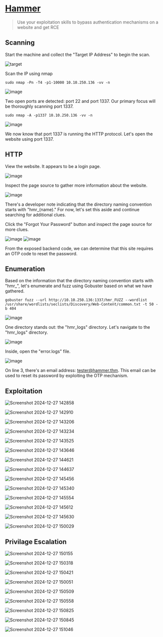 # [Hammer](https://tryhackme.com/r/room/hammer)
> Use your exploitation skills to bypass authentication mechanisms on a website and get RCE

## Scanning

Start the machine and collect the "Target IP Address" to begin the scan.

![target](https://github.com/user-attachments/assets/4fbf364d-0821-4c10-a73d-d5901edc8fba)


Scan the IP using nmap 

```
sudo nmap -Pn -T4 -p1-10000 10.10.250.136 -vv -n
```

![image](https://github.com/user-attachments/assets/9a7a03a1-a5bd-4a4c-a672-f82950580ceb)

Two open ports are detected: port 22 and port 1337. Our primary focus will be thoroughly scanning port 1337.

```
sudo nmap -A -p1337 10.10.250.136 -vv -n
```

![image](https://github.com/user-attachments/assets/35d31347-3fdc-4666-be74-206653c7a68c)

We now know that port 1337 is running the HTTP protocol. Let's open the website using port 1337.

## HTTP

View the website. It appears to be a login page.

![image](https://github.com/user-attachments/assets/124b3b0c-9ee5-473b-995a-1410dfb8741f)

Inspect the page source to gather more information about the website.

![image](https://github.com/user-attachments/assets/d51ee046-c4b3-4412-bb9e-1f9cf48d6d17)

There's a developer note indicating that the directory naming convention starts with "hmr_(name)." For now, let's set this aside and continue searching for additional clues.

Click the "Forgot Your Password" button and inspect the page source for more clues.

![image](https://github.com/user-attachments/assets/db425a48-1137-4a2d-afa2-b03e16428992)
![image](https://github.com/user-attachments/assets/cc0fb13f-8956-4d81-abe3-5b31fe16dc64)

From the exposed backend code, we can determine that this site requires an OTP code to reset the password.

## Enumeration

Based on the information that the directory naming convention starts with "hmr_", let's enumerate and fuzz using Gobuster based on what we have gathered.

```
gobuster fuzz --url http://10.10.250.136:1337/hmr_FUZZ --wordlist /usr/share/wordlists/seclists/Discovery/Web-Content/common.txt -t 50 -b 404
```

![image](https://github.com/user-attachments/assets/5cb0d0f0-d33e-4cfc-bc77-1cf5dd06abe1)

One directory stands out: the "hmr_logs" directory. Let's navigate to the "hmr_logs" directory.

![image](https://github.com/user-attachments/assets/5022771c-9b61-410d-a055-649bfcf62b40)

Inside, open the "error.logs" file.

![image](https://github.com/user-attachments/assets/97aad702-f96a-49be-bc0b-f09b9c999e2c)

On line 3, there's an email address: tester@hammer.thm. This email can be used to reset its password by exploiting the OTP mechanism.

## Exploitation

![Screenshot 2024-12-27 142858](https://github.com/user-attachments/assets/91a3173f-9fd3-4e68-af23-a145fb597509)

![Screenshot 2024-12-27 142910](https://github.com/user-attachments/assets/1a0b7ccb-1d05-4dc6-923d-e62217a61d20)

![Screenshot 2024-12-27 143206](https://github.com/user-attachments/assets/dc71695f-2b0d-410c-8232-472a46c0bac3)

![Screenshot 2024-12-27 143234](https://github.com/user-attachments/assets/e9b9c829-f09d-4614-a688-a6368de4a780)

![Screenshot 2024-12-27 143525](https://github.com/user-attachments/assets/f2eee9f9-9a53-4afd-a455-2c714bb5dd5d)

![Screenshot 2024-12-27 143646](https://github.com/user-attachments/assets/77d98f39-a6ba-479a-856a-25828de0a525)

![Screenshot 2024-12-27 144621](https://github.com/user-attachments/assets/41373c04-a6b3-46b1-9559-5a98b5c73e5b)

![Screenshot 2024-12-27 144637](https://github.com/user-attachments/assets/ce3cfcf8-7f0f-4a93-a98b-42baede86993)

![Screenshot 2024-12-27 145456](https://github.com/user-attachments/assets/abe2edd4-199d-4bd6-a94e-25c1363f520b)

![Screenshot 2024-12-27 145340](https://github.com/user-attachments/assets/8f8efd4d-f4c8-4cc7-b456-b44472226861)

![Screenshot 2024-12-27 145554](https://github.com/user-attachments/assets/20a9c8e2-8113-4fc5-a151-cd5598e119c5)

![Screenshot 2024-12-27 145612](https://github.com/user-attachments/assets/ce57c68f-7dbe-4d9f-8ccd-7b13b74ab252)

![Screenshot 2024-12-27 145630](https://github.com/user-attachments/assets/3c68b862-dc58-4762-af39-0362a3cf3770)

![Screenshot 2024-12-27 150029](https://github.com/user-attachments/assets/9fac0ea4-27b1-488f-895a-c8723ba5284f)

## Privilage Escalation

![Screenshot 2024-12-27 150155](https://github.com/user-attachments/assets/05bcd6aa-aa7d-4c0d-8da0-fc506333eff9)

![Screenshot 2024-12-27 150318](https://github.com/user-attachments/assets/d94dd22c-9125-4ede-9889-66904306cd23)

![Screenshot 2024-12-27 150421](https://github.com/user-attachments/assets/ed2d43a6-5dac-4e6e-bf27-bf947ba6e185)

![Screenshot 2024-12-27 150051](https://github.com/user-attachments/assets/4de08c55-8d39-408b-b188-67712ff9e1f1)

![Screenshot 2024-12-27 150509](https://github.com/user-attachments/assets/0fa80781-7ca4-4019-b0e9-39c641d3f398)

![Screenshot 2024-12-27 150558](https://github.com/user-attachments/assets/121e52d6-22dc-41e0-bc2f-6975a798ae30)

![Screenshot 2024-12-27 150825](https://github.com/user-attachments/assets/3e8b3ab7-c81e-4f07-8764-317bf300ebfe)

![Screenshot 2024-12-27 150845](https://github.com/user-attachments/assets/4002435b-1e06-49b3-9f10-333b79e05c3d)

![Screenshot 2024-12-27 151046](https://github.com/user-attachments/assets/9ffbafbd-e3d4-44d1-a963-db384a776192)
